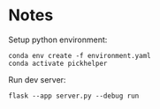 # Notes #

Setup python environment:
``` shell
conda env create -f environment.yaml
conda activate pickhelper
```

Run dev server:
``` shell
flask --app server.py --debug run
```
